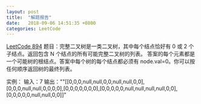 ```yaml
---
layout: post
title:  "解题报告"
date:   2018-09-06 14:51:35 +0800
categories: LeetCode
---
```

[LeetCode 894]
题目：完整二叉树是一类二叉树，其中每个结点恰好有 0 或 2 个子结点。返回包含 N 个结点的所有可能完整二叉树的列表。 
答案的每个元素都是一个可能树的根结点。答案中每个树的每个结点都必须有 node.val=0。你可以按任何顺序返回树的最终列表。

实例：
输入：7
输出：""[[0,0,0,null,null,0,0,null,null,0,0],[0,0,0,null,null,0,0,0,0],[0,0,0,0,0,0,0],[0,0,0,0,0,null,null,null,null,0,0],[0,0,0,0,0,null,null,0,0]]"



[LeetCode 894]: https://leetcode.com/problems/all-possible-full-binary-trees/description

